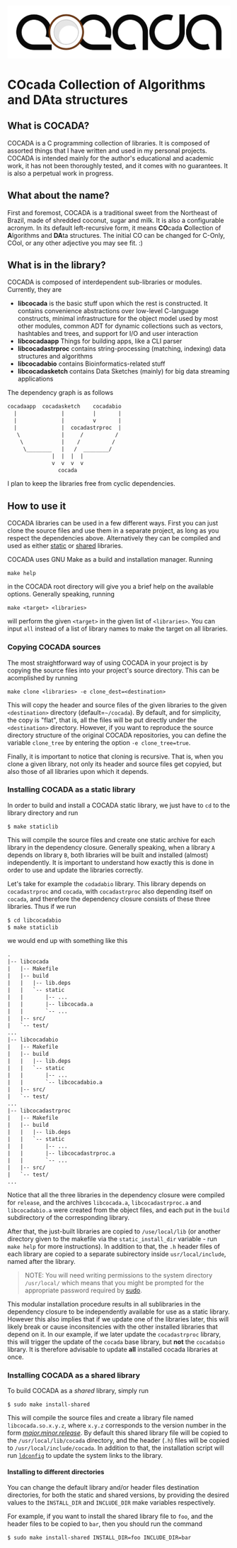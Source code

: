 
![CoCADa](./img/cocada-large.png)

# **CO**cada **C**ollection of **A**lgorithms and **DA**ta structures

## What is COCADA?

COCADA is a C programming collection of libraries. It is composed of assorted things that I have written and used in my personal projects. COCADA is intended mainly for the author's educational and academic work, it has not been thoroughly tested, and it comes with no guarantees. It is also a perpetual work in progress. 

## What about the name?

First and foremost, COCADA is a traditional sweet from the Northeast of Brazil, made of shredded coconut, sugar and milk. It is also a configurable acronym. In its default left-recursive form, it means **CO**cada **C**ollection of **A**lgorithms and **DA**ta structures. The initial CO can be changed for C-Only, COol, or any other adjective you may see fit. :)

## What is in the library?

COCADA is composed of interdependent sub-libraries or modules. Currently, they are

- **libcocada** is the basic stuff upon which the rest is constructed. It contains convenience abstractions over low-level C-language constructs, minimal infrastructure for the object model used by most other modules, common ADT for dynamic collections such as vectors, hashtables and trees, and support for I/O and user interaction
- **libcocadaapp** Things for building apps, like a CLI parser
- **libcocadastrproc** contains string-processing (matching, indexing) data structures and algorithms
- **libcocadabio** contains Bioinformatics-related stuff
- **libcocadasketch** contains Data Sketches (mainly) for big data streaming applications

The dependency graph is as follows

```
cocadaapp  cocadasketch    cocadabio
  |              |         |       |
  |              |         v       |
  |              |  cocadastrproc  |
   \             |     /          /
    \            |    /          /
     \________   |   /  ________/
              |  |  |  |
              v  v  v  v
                cocada
```

I plan to keep the libraries free from cyclic dependencies.


## How to use it

COCADA libraries can be used in a few different ways. First you can just clone the source files and use them in a separate project, as long as you respect the dependencies above. Alternatively they can be compiled and used as either  [static](http://www.tldp.org/HOWTO/Program-Library-HOWTO/static-libraries.html)  or  [shared](http://www.tldp.org/HOWTO/Program-Library-HOWTO/shared-libraries.html) libraries.

COCADA uses GNU Make as a build and installation manager. Running 
```
make help
```
in the COCADA root directory will give you a brief help on the available options. 
Generally speaking, running
```
make <target> <libraries> 
```
will perform the given `<target>` in the given list of `<libraries>`. You can input `all` instead of a list of library names to make the target on all libraries.


### Copying COCADA sources

The most straightforward way of using COCADA in your project is by copying the source files into your project's source directory. This can be acomplished by running
```
make clone <libraries> -e clone_dest=<destination>
``` 
This will copy the header and source files of the given libraries to the given `<destination>` directory (default=`~/cocada`). By default, and for simplicity, the copy is "flat", that is, all the files will be put directly under the `<destination>` directory. However, if you want to reproduce the source directory structure of the original COCADA repositories, you can define the variable `clone_tree` by entering the option `-e clone_tree=true`.

Finally, it is important to notice that cloning is recursive. That is, when you clone a given library, not only its header and source files get copyied, but also those of all libraries upon which it depends.


### Installing COCADA as a static library

In order to build and install a COCADA static library, we just have to `cd` to the library directory and run

```
$ make staticlib
```

This will compile the source files and create one static archive for each library in the dependency closure. Generally speaking, when a library `A` depends on library `B`, both libraries will be built and installed (almost) independently. It is important to understand how exactly this is done in order to use and update the libraries correctly.

Let's take for example the `codadabio` library. This library depends on `cocadastrproc` and `cocada`, with `cocadastrproc` also depending itself on `cocada`, and therefore the dependency closure consists of these three libraries.  Thus if we run

```
$ cd libcocadabio
$ make staticlib
```

we would end up with something like this

```
.
|-- libcocada
|   |-- Makefile
|   |-- build
|   |   |-- lib.deps
|   |   `-- static
|   |       |-- ...
|   |       |-- libcocada.a
|   |       `-- ...
|   |-- src/
|   `-- test/
...
|-- libcocadabio
|   |-- Makefile
|   |-- build
|   |   |-- lib.deps
|   |   `-- static
|   |       |-- ... 
|   |       `-- libcocadabio.a
|   |-- src/
|   `-- test/
...
|-- libcocadastrproc
|   |-- Makefile
|   |-- build
|   |   |-- lib.deps
|   |   `-- static
|   |       |-- ...
|   |       |-- libcocadastrproc.a
|   |       `-- ...
|   |-- src/
|   `-- test/
...
```
Notice that all the three libraries in the dependency closure were compiled for `release`, and the archives `libcocada.a`, `libcocadastrproc.a` and `libcocadabio.a` were created from the object files, and each put in the `build` subdirectory of the corresponding library.

After that, the just-built libraries are copied to `/use/local/lib` (or another directory given to the makefile via the `static_install_dir` variable - run `make help` for more instructions). In addition to that, the `.h` header files of each library are copied to a separate subirectory inside `usr/local/include`, named after the library. 

> NOTE: You will need writing permissions to the system directory `/usr/local/` which means that you might be prompted for the appropriate password required by [sudo](http://www.sudo.ws/man/sudo.man.html).

This modular installation procedure results in all sublibraries in the dependency closure to be independently available for use as a static library. However this also implies that if we update one of the libraries later, this will likely break or cause inconsitencies with the other installed libraries that depend on it. In our example, if we later update the `cocadastrproc` library, this will trigger the update of the `cocada` base library, but **not** the `cocadabio` library. It is therefore advisable to update **all** installed cocada libraries at once.


### Installing COCADA as a shared library

To build COCADA as a *shared* library, simply run

```
$ sudo make install-shared
```

This will compile the source files and create a library file named `libcocada.so.x.y.z`, where `x.y.z` corresponds to the version number in the form [*major.minor.release*](http://www.tldp.org/HOWTO/Program-Library-HOWTO/shared-libraries.html#AEN49). By default this shared library file will be copied to the `/usr/local/lib/cocada` directory, and the header (`.h`) files will be copied to `/usr/local/include/cocada`. In addition to that, the installation script will run [`ldconfig`](https://linux.die.net/man/8/ldconfig) to update the system links to the library.


#### Installing to different directories

You can change the default library and/or header files destination directories, for both the static and shared versions, by providing the desired values to the `INSTALL_DIR` and `INCLUDE_DIR` make variables respectively.

For example, if you want to install the shared library file to `foo`, and the header files to be copied to `bar`, then you should run the command

```
$ sudo make install-shared INSTALL_DIR=foo INCLUDE_DIR=bar
```


